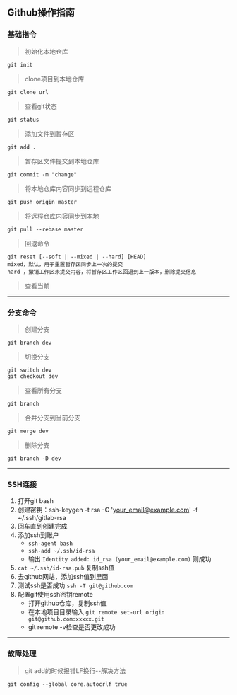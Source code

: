 ## Github操作指南

### **基础指令**
> 初始化本地仓库

    git init

> clone项目到本地仓库

    git clone url

> 查看git状态

    git status

> 添加文件到暂存区

    git add .

> 暂存区文件提交到本地仓库

    git commit -m "change"

> 将本地仓库内容同步到远程仓库

    git push origin master

> 将远程仓库内容同步到本地

    git pull --rebase master

> 回退命令

    git reset [--soft | --mixed | --hard] [HEAD]
    mixed，默认，用于重置暂存区同步上一次的提交
    hard ，撤销工作区未提交内容，将暂存区工作区回退到上一版本，删除提交信息

> 查看当前

***
### **分支命令**

> 创建分支

    git branch dev

> 切换分支

    git switch dev
    git checkout dev

> 查看所有分支

    git branch

> 合并分支到当前分支

    git merge dev

> 删除分支

    git branch -D dev
***
### **SSH连接**
1. 打开git bash
2. 创建密钥：ssh-keygen -t rsa -C 'your_email@example.com' -f ~/.ssh/gitlab-rsa
3. 回车直到创建完成
4. 添加ssh到账户
    - ```ssh-agent bash```
    - ```ssh-add ~/.ssh/id-rsa```
    - 输出 ```Identity added: id_rsa (your_email@example.com)``` 则成功
5. ```cat ~/.ssh/id-rsa.pub``` 复制ssh值
6. 去github网站，添加ssh值到里面
7. 测试ssh是否成功 ```ssh -T git@github.com```
8. 配置git使用ssh密钥remote
   - 打开github仓库，复制ssh值
   - 在本地项目目录输入 ```git remote set-url origin git@github.com:xxxxx.git```
   - git remote -v检查是否更改成功
***
### **故障处理**
> git add的时候报错LF换行--解决方法

    git config --global core.autocrlf true